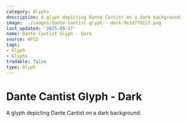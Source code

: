 ```yaml
---
category: Glyphs
description: A glyph depicting Dante Cantist on a dark background.
image: ../images/dante-cantist-glyph---dark-9e1d77012f.png
last_updated: '2025-09-17'
name: Dante Cantist Glyph - Dark
source: WFCD
tags:
- Glyph
- Glyphs
tradable: false
type: Glyph
---
```


# Dante Cantist Glyph - Dark

A glyph depicting Dante Cantist on a dark background.

